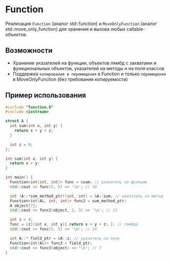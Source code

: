 # Function

Реализация `Function` (аналог std::function) и `MoveOnlyFunction` (аналог std::move_only_function) для хранения и вызова любых callable-объектов.

## Возможности

- Хранение указателей на функции, объектов лямбд с захватами и функциональных объектов, указателей на методы и на поля классов
- Поддержка `копирования и перемещения` в Function и только `перемещения` в MoveOnlyFunction (без требования копируемости)

## Пример использования

```cpp
#include "function.h"
#include <iostream>

struct A {
  int sum(int x, int y) {
    return x + y + z;
  }

  int z = 0;
};

int sum(int x, int y) {
  return x + y;
}

int main() {
  Function<int(int, int)> func = &sum; // указатель на функцию
  std::cout << func(5, 5) << '\n'; // 10

  int (A::*sum_method_ptr)(int, int) = &A::sum; // указатель на метод
  Function<int(A&, int, int)> func2 = sum_method_ptr;
  A object{7};
  std::cout << func2(object, 1, 3) << '\n'; // 11

  int z = 4;
  func = [z](int x, int y){ return x + y + z; }; // лямбда
  std::cout << func(5, 5) << '\n'; // 14

  int A::* field_ptr = &A::z; // указатель на поле
  Function<int(A&)> func3 = field_ptr;
  std::cout << func3(object) << '\n'; // 7
}
```
